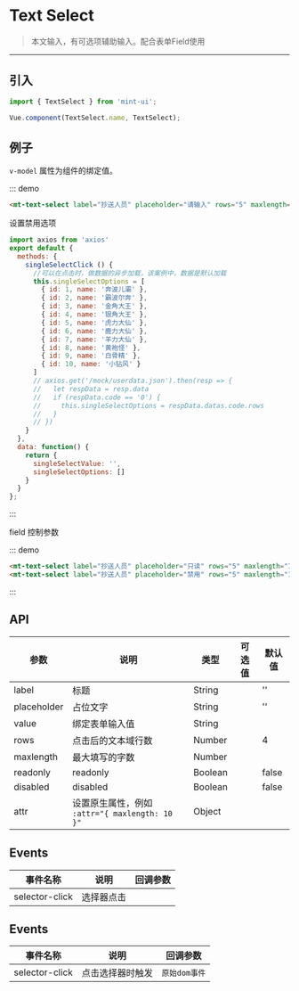 # Text Select

> 本文输入，有可选项辅助输入。配合表单Field使用

-------------

## 引入

```javascript
import { TextSelect } from 'mint-ui';

Vue.component(TextSelect.name, TextSelect);
```

## 例子

`v-model` 属性为组件的绑定值。

::: demo
```html
<mt-text-select label="抄送人员" placeholder="请输入" rows="5" maxlength="100" :options="singleSelectOptions" v-model="singleSelectValue" @selector-click="singleSelectClick"></mt-text-select>
```
设置禁用选项
```javascript
import axios from 'axios'
export default {
  methods: {
    singleSelectClick () {
      //可以在点击时，做数据的异步加载，该案例中，数据是默认加载
      this.singleSelectOptions = [
        { id: 1, name: '奔波儿灞' },
        { id: 2, name: '霸波尔奔' },
        { id: 3, name: '金角大王' },
        { id: 4, name: '银角大王' },
        { id: 5, name: '虎力大仙' },
        { id: 6, name: '鹿力大仙' },
        { id: 7, name: '羊力大仙' },
        { id: 8, name: '黄袍怪' },
        { id: 9, name: '白骨精' },
        { id: 10, name: '小钻风' }
      ]
      // axios.get('/mock/userdata.json').then(resp => {
      //   let respData = resp.data
      //   if (respData.code == '0') {
      //     this.singleSelectOptions = respData.datas.code.rows
      //   }
      // })
    }
  },
  data: function() {
    return {
      singleSelectValue: '',
      singleSelectOptions: []
    }
  }
};
```
:::

field 控制参数

::: demo
```html
<mt-text-select label="抄送人员" placeholder="只读" rows="5" maxlength="100" :readonly="true" :options="singleSelectOptions"></mt-text-select>
<mt-text-select label="抄送人员" placeholder="禁用" rows="5" maxlength="100" :disabled="true" :options="singleSelectOptions"></mt-text-select>
```
:::


## API
| 参数 | 说明 | 类型 | 可选值 | 默认值 |
|------|-------|---------|-------|--------|
| label | 标题 | String | | '' |
| placeholder | 占位文字 | String | | '' |
| value | 绑定表单输入值 | String | | |
| rows | 点击后的文本域行数 | Number | | 4 |
| maxlength | 最大填写的字数 | Number | |  |
| readonly | readonly |Boolean | | false |
| disabled | disabled |Boolean | | false |
| attr | 设置原生属性，例如 `:attr="{ maxlength: 10 }"` | Object | |

## Events
| 事件名称 | 说明 | 回调参数 |
|------|-------|---------|
| selector-click | 选择器点击 |  |


<script>
import axios from 'axios'
export default {
  methods: {
    singleSelectClick () {
      //可以在点击时，做数据的异步加载，该案例中，数据是默认加载
      this.singleSelectOptions = [
        { id: 1, name: '奔波儿灞' },
        { id: 2, name: '霸波尔奔' },
        { id: 3, name: '金角大王' },
        { id: 4, name: '银角大王' },
        { id: 5, name: '虎力大仙' },
        { id: 6, name: '鹿力大仙' },
        { id: 7, name: '羊力大仙' },
        { id: 8, name: '黄袍怪' },
        { id: 9, name: '白骨精' },
        { id: 10, name: '小钻风' }
      ]
      // axios.get('/mock/userdata.json').then(resp => {
      //   let respData = resp.data
      //   if (respData.code == '0') {
      //     this.singleSelectOptions = respData.datas.code.rows
      //   }
      // })
    }
  },
  data: function() {
    return {
      singleSelectValue: '',
      singleSelectOptions: []
    }
  }
};
</script>

## Events
| 事件名称 | 说明 | 回调参数 |
|---------- |-------- |---------- |
| selector-click  | 点击选择器时触发 | `原始dom事件`  |